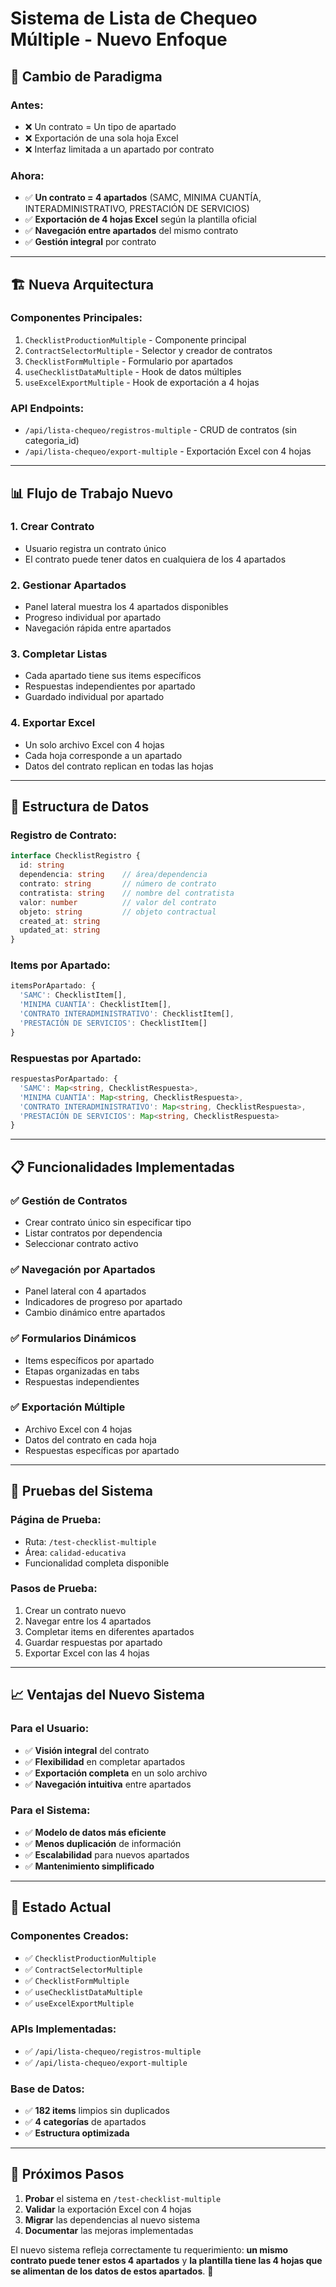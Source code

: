 # Sistema de Lista de Chequeo Múltiple - Nuevo Enfoque

## 🎯 **Cambio de Paradigma**

### **Antes:**
- ❌ Un contrato = Un tipo de apartado
- ❌ Exportación de una sola hoja Excel
- ❌ Interfaz limitada a un apartado por contrato

### **Ahora:**
- ✅ **Un contrato = 4 apartados** (SAMC, MINIMA CUANTÍA, INTERADMINISTRATIVO, PRESTACIÓN DE SERVICIOS)
- ✅ **Exportación de 4 hojas Excel** según la plantilla oficial
- ✅ **Navegación entre apartados** del mismo contrato
- ✅ **Gestión integral** por contrato

---

## 🏗️ **Nueva Arquitectura**

### **Componentes Principales:**
1. `ChecklistProductionMultiple` - Componente principal
2. `ContractSelectorMultiple` - Selector y creador de contratos
3. `ChecklistFormMultiple` - Formulario por apartados
4. `useChecklistDataMultiple` - Hook de datos múltiples
5. `useExcelExportMultiple` - Hook de exportación a 4 hojas

### **API Endpoints:**
- `/api/lista-chequeo/registros-multiple` - CRUD de contratos (sin categoria_id)
- `/api/lista-chequeo/export-multiple` - Exportación Excel con 4 hojas

---

## 📊 **Flujo de Trabajo Nuevo**

### **1. Crear Contrato**
- Usuario registra un contrato único
- El contrato puede tener datos en cualquiera de los 4 apartados

### **2. Gestionar Apartados**
- Panel lateral muestra los 4 apartados disponibles
- Progreso individual por apartado
- Navegación rápida entre apartados

### **3. Completar Listas**
- Cada apartado tiene sus items específicos
- Respuestas independientes por apartado
- Guardado individual por apartado

### **4. Exportar Excel**
- Un solo archivo Excel con 4 hojas
- Cada hoja corresponde a un apartado
- Datos del contrato replican en todas las hojas

---

## 🧩 **Estructura de Datos**

### **Registro de Contrato:**
```typescript
interface ChecklistRegistro {
  id: string
  dependencia: string    // área/dependencia
  contrato: string       // número de contrato
  contratista: string    // nombre del contratista
  valor: number          // valor del contrato
  objeto: string         // objeto contractual
  created_at: string
  updated_at: string
}
```

### **Items por Apartado:**
```typescript
itemsPorApartado: {
  'SAMC': ChecklistItem[],
  'MINIMA CUANTÍA': ChecklistItem[],
  'CONTRATO INTERADMINISTRATIVO': ChecklistItem[],
  'PRESTACIÓN DE SERVICIOS': ChecklistItem[]
}
```

### **Respuestas por Apartado:**
```typescript
respuestasPorApartado: {
  'SAMC': Map<string, ChecklistRespuesta>,
  'MINIMA CUANTÍA': Map<string, ChecklistRespuesta>,
  'CONTRATO INTERADMINISTRATIVO': Map<string, ChecklistRespuesta>,
  'PRESTACIÓN DE SERVICIOS': Map<string, ChecklistRespuesta>
}
```

---

## 📋 **Funcionalidades Implementadas**

### **✅ Gestión de Contratos**
- Crear contrato único sin especificar tipo
- Listar contratos por dependencia
- Seleccionar contrato activo

### **✅ Navegación por Apartados**
- Panel lateral con 4 apartados
- Indicadores de progreso por apartado
- Cambio dinámico entre apartados

### **✅ Formularios Dinámicos**
- Items específicos por apartado
- Etapas organizadas en tabs
- Respuestas independientes

### **✅ Exportación Múltiple**
- Archivo Excel con 4 hojas
- Datos del contrato en cada hoja
- Respuestas específicas por apartado

---

## 🔧 **Pruebas del Sistema**

### **Página de Prueba:**
- Ruta: `/test-checklist-multiple`
- Área: `calidad-educativa`
- Funcionalidad completa disponible

### **Pasos de Prueba:**
1. Crear un contrato nuevo
2. Navegar entre los 4 apartados
3. Completar items en diferentes apartados
4. Guardar respuestas por apartado
5. Exportar Excel con las 4 hojas

---

## 📈 **Ventajas del Nuevo Sistema**

### **Para el Usuario:**
- ✅ **Visión integral** del contrato
- ✅ **Flexibilidad** en completar apartados
- ✅ **Exportación completa** en un solo archivo
- ✅ **Navegación intuitiva** entre apartados

### **Para el Sistema:**
- ✅ **Modelo de datos más eficiente**
- ✅ **Menos duplicación** de información
- ✅ **Escalabilidad** para nuevos apartados
- ✅ **Mantenimiento simplificado**

---

## 🚀 **Estado Actual**

### **Componentes Creados:**
- ✅ `ChecklistProductionMultiple`
- ✅ `ContractSelectorMultiple`
- ✅ `ChecklistFormMultiple`
- ✅ `useChecklistDataMultiple`
- ✅ `useExcelExportMultiple`

### **APIs Implementadas:**
- ✅ `/api/lista-chequeo/registros-multiple`
- ✅ `/api/lista-chequeo/export-multiple`

### **Base de Datos:**
- ✅ **182 items** limpios sin duplicados
- ✅ **4 categorías** de apartados
- ✅ **Estructura optimizada**

---

## 📝 **Próximos Pasos**

1. **Probar** el sistema en `/test-checklist-multiple`
2. **Validar** la exportación Excel con 4 hojas
3. **Migrar** las dependencias al nuevo sistema
4. **Documentar** las mejoras implementadas

El nuevo sistema refleja correctamente tu requerimiento: **un mismo contrato puede tener estos 4 apartados** y **la plantilla tiene las 4 hojas que se alimentan de los datos de estos apartados**. 🎉
